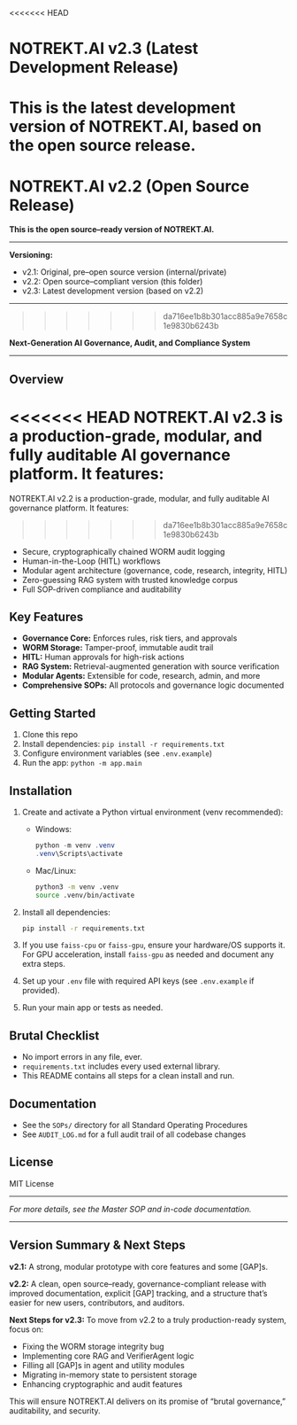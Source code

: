 <<<<<<< HEAD
# NOTREKT.AI v2.3 (Latest Development Release)

**This is the latest development version of NOTREKT.AI, based on the open source release.**
=======
# NOTREKT.AI v2.2 (Open Source Release)

**This is the open source–ready version of NOTREKT.AI.**

---

**Versioning:**
- v2.1: Original, pre–open source version (internal/private)
- v2.2: Open source–compliant version (this folder)
- v2.3: Latest development version (based on v2.2)

---

>>>>>>> da716ee1b8b301acc885a9e7658c1e9830b6243b

**Next-Generation AI Governance, Audit, and Compliance System**

---

## Overview
<<<<<<< HEAD
NOTREKT.AI v2.3 is a production-grade, modular, and fully auditable AI governance platform. It features:
=======
NOTREKT.AI v2.2 is a production-grade, modular, and fully auditable AI governance platform. It features:
>>>>>>> da716ee1b8b301acc885a9e7658c1e9830b6243b
- Secure, cryptographically chained WORM audit logging
- Human-in-the-Loop (HITL) workflows
- Modular agent architecture (governance, code, research, integrity, HITL)
- Zero-guessing RAG system with trusted knowledge corpus
- Full SOP-driven compliance and auditability

## Key Features
- **Governance Core:** Enforces rules, risk tiers, and approvals
- **WORM Storage:** Tamper-proof, immutable audit trail
- **HITL:** Human approvals for high-risk actions
- **RAG System:** Retrieval-augmented generation with source verification
- **Modular Agents:** Extensible for code, research, admin, and more
- **Comprehensive SOPs:** All protocols and governance logic documented

## Getting Started
1. Clone this repo
2. Install dependencies: `pip install -r requirements.txt`
3. Configure environment variables (see `.env.example`)
4. Run the app: `python -m app.main`

## Installation

1. Create and activate a Python virtual environment (venv recommended):
   - Windows:
     ```powershell
     python -m venv .venv
     .venv\Scripts\activate
     ```
   - Mac/Linux:
     ```bash
     python3 -m venv .venv
     source .venv/bin/activate
     ```

2. Install all dependencies:
   ```bash
   pip install -r requirements.txt
   ```

3. If you use `faiss-cpu` or `faiss-gpu`, ensure your hardware/OS supports it. For GPU acceleration, install `faiss-gpu` as needed and document any extra steps.

4. Set up your `.env` file with required API keys (see `.env.example` if provided).

5. Run your main app or tests as needed.

## Brutal Checklist
- No import errors in any file, ever.
- `requirements.txt` includes every used external library.
- This README contains all steps for a clean install and run.

## Documentation
- See the `SOPs/` directory for all Standard Operating Procedures
- See `AUDIT_LOG.md` for a full audit trail of all codebase changes

## License
MIT License

---

*For more details, see the Master SOP and in-code documentation.*

---

## Version Summary & Next Steps

**v2.1:** A strong, modular prototype with core features and some [GAP]s.

**v2.2:** A clean, open source–ready, governance-compliant release with improved documentation, explicit [GAP] tracking, and a structure that’s easier for new users, contributors, and auditors.

**Next Steps for v2.3:**
To move from v2.2 to a truly production-ready system, focus on:

- Fixing the WORM storage integrity bug
- Implementing core RAG and VerifierAgent logic
- Filling all [GAP]s in agent and utility modules
- Migrating in-memory state to persistent storage
- Enhancing cryptographic and audit features

This will ensure NOTREKT.AI delivers on its promise of “brutal governance,” auditability, and security.
